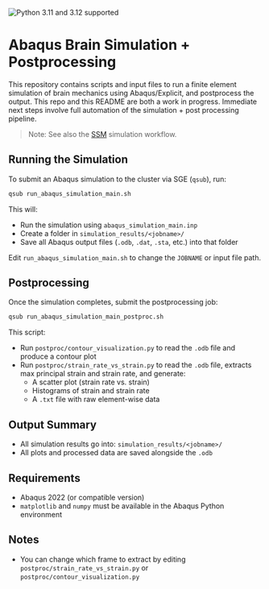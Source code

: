 ![Python 3.11 and 3.12 supported](https://img.shields.io/badge/Python-3.11_|_3.12-blue)

# Abaqus Brain Simulation + Postprocessing

This repository contains scripts and input files to run a finite element simulation of brain mechanics using Abaqus/Explicit, and postprocess the output. This repo and this README are both a work in progress. Immediate next steps involve full automation of the simulation + post processing pipeline.

> Note: See also the [SSM](src/autosim/ssm/README.md) simulation workflow.

## Running the Simulation

To submit an Abaqus simulation to the cluster via SGE (`qsub`), run:

```bash
qsub run_abaqus_simulation_main.sh
```

This will:
- Run the simulation using `abaqus_simulation_main.inp`
- Create a folder in `simulation_results/<jobname>/`
- Save all Abaqus output files (`.odb`, `.dat`, `.sta`, etc.) into that folder

Edit `run_abaqus_simulation_main.sh` to change the `JOBNAME` or input file path.

## Postprocessing

Once the simulation completes, submit the postprocessing job:

```bash
qsub run_abaqus_simulation_main_postproc.sh
```

This script:
- Run `postproc/contour_visualization.py` to read the `.odb` file and produce a contour plot
- Run `postproc/strain_rate_vs_strain.py` to read the `.odb` file, extracts max principal strain and strain rate, and generate:
  - A scatter plot (strain rate vs. strain)
  - Histograms of strain and strain rate
  - A `.txt` file with raw element-wise data

## Output Summary

- All simulation results go into: `simulation_results/<jobname>/`
- All plots and processed data are saved alongside the `.odb`

## Requirements

- Abaqus 2022 (or compatible version)
- `matplotlib` and `numpy` must be available in the Abaqus Python environment

## Notes

- You can change which frame to extract by editing `postproc/strain_rate_vs_strain.py` or `postproc/contour_visualization.py`